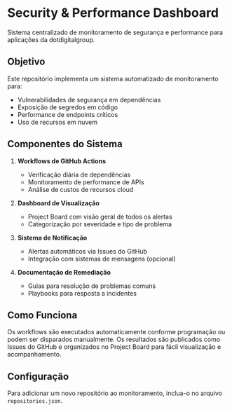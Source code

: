 # Security & Performance Dashboard

Sistema centralizado de monitoramento de segurança e performance para aplicações da dotdigitalgroup.

## Objetivo

Este repositório implementa um sistema automatizado de monitoramento para:
- Vulnerabilidades de segurança em dependências
- Exposição de segredos em código
- Performance de endpoints críticos
- Uso de recursos em nuvem

## Componentes do Sistema

1. **Workflows de GitHub Actions**
   - Verificação diária de dependências
   - Monitoramento de performance de APIs
   - Análise de custos de recursos cloud

2. **Dashboard de Visualização**
   - Project Board com visão geral de todos os alertas
   - Categorização por severidade e tipo de problema

3. **Sistema de Notificação**
   - Alertas automáticos via Issues do GitHub
   - Integração com sistemas de mensagens (opcional)

4. **Documentação de Remediação**
   - Guias para resolução de problemas comuns
   - Playbooks para resposta a incidentes

## Como Funciona

Os workflows são executados automaticamente conforme programação ou podem ser disparados manualmente. Os resultados são publicados como Issues do GitHub e organizados no Project Board para fácil visualização e acompanhamento.

## Configuração

Para adicionar um novo repositório ao monitoramento, inclua-o no arquivo `repositories.json`.